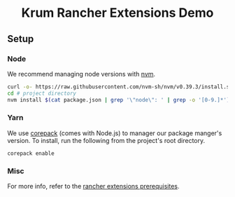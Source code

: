 <h1 align="center">Krum Rancher Extensions Demo</h1>

## Setup

### Node
We recommend managing node versions with [nvm](https://github.com/nvm-sh/nvm).

```sh
curl -o- https://raw.githubusercontent.com/nvm-sh/nvm/v0.39.3/install.sh | bash
cd # project directory
nvm install $(cat package.json | grep '\"node\": ' | grep -o '[0-9.]*')
```

### Yarn

We use [corepack](https://nodejs.org/api/corepack.html) (comes with Node.js) to manager our package manger's version. To install, run the following from the project's root directory.

```
corepack enable
```

### Misc

For more info, refer to the [rancher extensions prerequisites](https://rancher.github.io/dashboard/extensions/extensions-getting-started#prerequisites).

